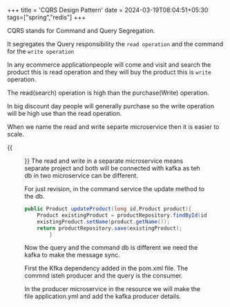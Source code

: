 +++
title = 'CQRS Design Pattern'
date = 2024-03-19T08:04:51+05:30
tags=["spring","redis"]
+++


CQRS stands for Command and Query Segregation.

It segregates the Query responsibility the `read operation` and the command for the `write operation` 

In any ecommerce applicationpeople will come and visit and search the product this is read     operation and they will buy the product this is `write` operation. 

The read(search) operation is high than the purchase(Write) operation. 

In big discount day people will generally purchase so the write operation will be high use than the read operation. 


When we name the read and write separte microservice then it is easier to scale.

{{<figure src="/images/Spring/Microservice/CQRSPattern.png" alt="UserRequest." caption="CQRSDesignPattern.">}}
The read and write in a separate microservice means separate project and both will be connected with kafka as teh db in two microservice can be different.

For just revision, in the command service the update method to the db.
```java
public Product updateProduct(long id,Product product){
    Product existingProduct = productRepository.findById(id).get();
    existingProduct.setName(product.getName());
    return productRepository.save(existingProduct);
        }
```

Now the query and the command db is different we need the kafka to make the message sync.

First the Kfka dependency added in the pom.xml file. The commnd isteh producer and the query is the consumer.

In the producer microservice in the resource we will make the file application.yml and add the kafka producer details.


